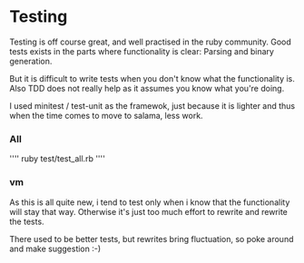 # Testing

Testing is off course great, and well practised in the ruby community.
Good tests exists in the parts where functionality is clear: Parsing and binary generation.

But it is difficult to write tests when you don't know what the functionality is.
Also TDD does not really help as it assumes you know what you're doing.

I used minitest / test-unit as the framewok, just because it is lighter and thus when the
time comes to move to salama, less work.

### All

''''
  ruby test/test_all.rb
''''

### vm

As this is all quite new, i tend to test only when i know that the functionality will stay that way.
Otherwise it's just too much effort to rewrite and rewrite the tests.

There used to be better tests, but rewrites bring fluctuation, so poke around and make suggestion :-)
